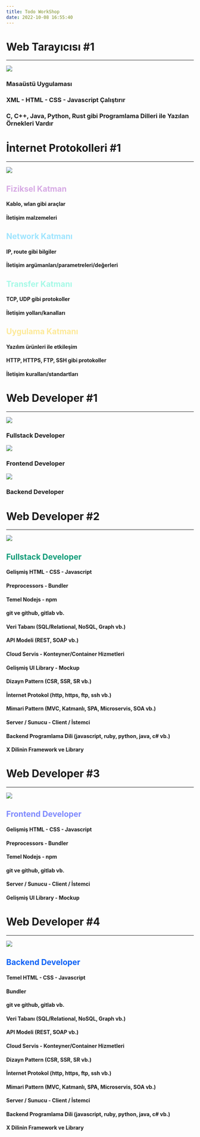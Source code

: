 ```yaml
---
title: Todo WorkShop
date: 2022-10-08 16:55:40
---
```


<!-- Section Begin -->

<!-- Page Begin -->
<div class="slider-content shadow">

# Web Tarayıcısı #1

<hr />

<div class="container-fluid">
<div class="row row-no-gutters">
    <div class="col-md-4">
        <div class="p-2 mt-2">
            <div class="img-responsive text-center">
                <img src="/img/folio/desktop_app.png" class="h-md-4" />
            </div>
        </div>
    </div>
    <div class="col-md-7 ml-2 mt-2">
        <h3><i class="icon icon-right"></i> Masaüstü Uygulaması</h3>
        <h3><i class="icon icon-right"></i> XML - HTML - CSS - Javascript Çalıştırır</h3>
        <h3><i class="icon icon-right"></i> C, C++, Java, Python, Rust gibi Programlama Dilleri ile Yazılan Örnekleri Vardır</h3>
    </div>

</div>

</div>

</div>
<!-- Page End -->

<!-- Section End -->

<!-- Section Begin -->

<!-- Page Begin -->
<div class="slider-content shadow">

# İnternet Protokolleri #1

<hr />

<div class="container-fluid">
<div class="row row-no-gutters">
    <div class="col-md-4">
        <div class="p-2 mt-2">
            <div class="img-responsive text-center">
                <img src="/img/folio/internet_protocols.svg" class="h-md-4" />
            </div>
        </div>
    </div>
    <div class="col-md-8">
        <div class="mt-2 ml-2">
            <div class="col-md-6">
                <h2 style="color:#d6a9e4"><strong>Fiziksel Katman</strong></h2>
                <h4><i class="icon icon-right"></i> Kablo, wlan gibi araçlar</h4>
                <h4><i class="icon icon-right"></i> İletişim malzemeleri</h4>
                <h2 style="color:#9de4fe"><strong>Network Katmanı</strong></h2>
                <h4><i class="icon icon-right"></i> IP, route gibi bilgiler</h4>
                <h4><i class="icon icon-right"></i> İletişim argümanları/parametreleri/değerleri</h4>
            </div>
            <div class="col-md-6">
                <h2 style="color:#a5f9e6"><strong>Transfer Katmanı</strong></h2>
                <h4><i class="icon icon-right"></i> TCP, UDP gibi protokoller</h4>
                <h4><i class="icon icon-right"></i> İletişim yolları/kanalları</h4>
                <h2 style="color:#fde998"><strong>Uygulama Katmanı</strong></h2>
                <h4><i class="icon icon-right"></i> Yazılım ürünleri ile etkileşim</h4>
                <h4><i class="icon icon-right"></i> HTTP, HTTPS, FTP, SSH gibi protokoller</h4>
                <h4><i class="icon icon-right"></i> İletişim kuralları/standartları</h4>
            </div>
        </div>
    </div>

</div>

</div>

</div>
<!-- Page End -->

<!-- Section End -->

<!-- Section Begin -->

<!-- Page Begin -->
<div class="slider-content shadow">

# Web Developer #1

<hr />

<div class="container-fluid">
<div class="row row-no-gutters">
    <div class="col-md-4">
        <div class="p-2">
            <div class="img-responsive text-center">
                <img src="/img/folio/fullstack_developer.jpg" class="h-md-4" />
            </div>
            <h3><i class="icon icon-right"></i> Fullstack Developer</h3>
        </div>
    </div>
    <div class="col-md-4">
        <div class="p-2">
            <div class="img-responsive text-center">
                <img src="/img/folio/frontend_developer.jpg" class="h-md-4" />
            </div>
            <h3><i class="icon icon-right"></i> Frontend Developer</h3>
        </div>
    </div>
    <div class="col-md-4">
        <div class="p-2">
            <div class="img-responsive text-center">
                <img src="/img/folio/backend_developer.jpg" class="h-md-4" />
            </div>
            <h3><i class="icon icon-right"></i> Backend Developer</h3>
        </div>
    </div>

</div>

</div>

</div>
<!-- Page End -->

<!-- Page Begin -->
<div class="slider-content shadow">

# Web Developer #2

<hr />

<div class="container-fluid">
<div class="row row-no-gutters">
    <div class="col-md-4">
        <div class="p-2 mt-2">
            <div class="img-responsive text-center">
                <img src="/img/folio/fullstack_developer.jpg" class="h-md-4" />
            </div>
        </div>
    </div>
    <div class="col-md-8">
        <div class="mt-2 ml-2">
            <h2 style="color:#0b9b77; margin-bottom: 0"><strong>Fullstack Developer</strong></h2>
            <div class="row row-no-gutters">
                <div class="col-md-6">
                    <h4><i class="icon icon-right"></i> Gelişmiş HTML - CSS - Javascript</h4>
                    <h4><i class="icon icon-right"></i> Preprocessors - Bundler</h4>
                    <h4><i class="icon icon-right"></i> Temel Nodejs - npm</h4>
                    <h4><i class="icon icon-right"></i> git ve github, gitlab vb.</h4>
                    <h4><i class="icon icon-right"></i> Veri Tabanı (SQL/Relational, NoSQL, Graph vb.)</h4>
                    <h4><i class="icon icon-right"></i> API Modeli (REST, SOAP vb.)</h4>
                    <h4><i class="icon icon-right"></i> Cloud Servis - Konteyner/Container Hizmetleri</h4>
                    <h4><i class="icon icon-right"></i> Gelişmiş UI Library - Mockup</h4>
                </div>
                <div class="col-md-6">
                    <h4><i class="icon icon-right"></i> Dizayn Pattern (CSR, SSR, SR vb.)</h4>
                    <h4><i class="icon icon-right"></i> İnternet Protokol (http, https, ftp, ssh vb.)</h4>
                    <h4><i class="icon icon-right"></i> Mimari Pattern (MVC, Katmanlı, SPA, Microservis, SOA vb.)</h4>
                    <h4><i class="icon icon-right"></i> Server / Sunucu - Client / İstemci</h4>
                    <h4><i class="icon icon-right"></i> Backend Programlama Dili (javascript, ruby, python, java, c# vb.)</h4>
                    <h4><i class="icon icon-right"></i> X Dilinin Framework ve Library</h4>
                </div>
            </div>
        </div>
    </div>

</div>

</div>

</div>
<!-- Page End -->

<!-- Page Begin -->
<div class="slider-content shadow">

# Web Developer #3

<hr />

<div class="container-fluid">
<div class="row row-no-gutters">
    <div class="col-md-4">
        <div class="p-2 mt-2">
            <div class="img-responsive text-center">
                <img src="/img/folio/frontend_developer.jpg" class="h-md-4" />
            </div>
        </div>
    </div>
    <div class="col-md-8">
        <div class="mt-2 ml-2">
            <h2 style="color:#7e89fd"><strong>Frontend Developer</strong></h2>
            <h4><i class="icon icon-right"></i> Gelişmiş HTML - CSS - Javascript</h4>
            <h4><i class="icon icon-right"></i> Preprocessors - Bundler</h4>
            <h4><i class="icon icon-right"></i> Temel Nodejs - npm</h4>
            <h4><i class="icon icon-right"></i> git ve github, gitlab vb.</h4>
            <h4><i class="icon icon-right"></i> Server / Sunucu - Client / İstemci</h4>
            <h4><i class="icon icon-right"></i> Gelişmiş UI Library - Mockup</h4>
        </div>
    </div>

</div>

</div>

</div>
<!-- Page End -->

<!-- Page Begin -->
<div class="slider-content shadow">

# Web Developer #4

<hr />

<div class="container-fluid">
<div class="row row-no-gutters">
    <div class="col-md-4">
        <div class="p-2 mt-2">
            <div class="img-responsive text-center">
                <img src="/img/folio/backend_developer.jpg" class="h-md-4" />
            </div>
        </div>
    </div>
    <div class="col-md-8">
        <h2 style="color:#0961f6; margin-bottom: 0"><strong>Backend Developer</strong></h2>
        <div class="row row-no-gutters">
            <div class="col-md-6">
                <h4><i class="icon icon-right"></i> Temel HTML - CSS - Javascript</h4>
                <h4><i class="icon icon-right"></i> Bundler</h4>
                <h4><i class="icon icon-right"></i> git ve github, gitlab vb.</h4>
                <h4><i class="icon icon-right"></i> Veri Tabanı (SQL/Relational, NoSQL, Graph vb.)</h4>
                <h4><i class="icon icon-right"></i> API Modeli (REST, SOAP vb.)</h4>
                <h4><i class="icon icon-right"></i> Cloud Servis - Konteyner/Container Hizmetleri</h4>
            </div>
            <div class="col-md-6">
                <h4><i class="icon icon-right"></i> Dizayn Pattern (CSR, SSR, SR vb.)</h4>
                <h4><i class="icon icon-right"></i> İnternet Protokol (http, https, ftp, ssh vb.)</h4>
                <h4><i class="icon icon-right"></i> Mimari Pattern (MVC, Katmanlı, SPA, Microservis, SOA vb.)</h4>
                <h4><i class="icon icon-right"></i> Server / Sunucu - Client / İstemci</h4>
                <h4><i class="icon icon-right"></i> Backend Programlama Dili (javascript, ruby, python, java, c# vb.)</h4>
                <h4><i class="icon icon-right"></i> X Dilinin Framework ve Library</h4>
            </div>
        </div>
    </div>

</div>

</div>

</div>
<!-- Page End -->

<!-- Section End -->